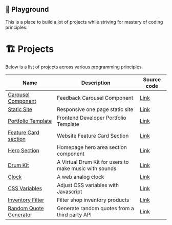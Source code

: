 ## 🛝 Playground
This is a place to build a lot of projects while striving for mastery of coding principles. 

# 🏗️ Projects
Below is a list of projects across various programming principles.

| Name          | Description | Source code
|-------------- |-------------|-----------
|[Carousel Component](https://codepen.io/benjaminkyamanywa/pen/abPExVr)  | Feedback Carousel Component | [Link](https://github.com/BenjaminKyamanywa/playground/tree/main/ground_000) 
|[Static Site](https://codepen.io/benjaminkyamanywa/pen/ZEPbbBx)  | Responsive one page static site | [Link](https://github.com/BenjaminKyamanywa/playground/tree/main/ground_001)
|[Portfolio Template](https://codepen.io/benjaminkyamanywa/pen/rNRWLpx)  | Frontend Developer Portfolio Template | [Link](https://github.com/BenjaminKyamanywa/playground/tree/main/ground_003)
|[Feature Card section](https://codepen.io/benjaminkyamanywa/pen/bGZgMmN)  | Website Feature Card Section | [Link](https://github.com/BenjaminKyamanywa/playground/tree/main/ground_004)
|[Hero Section](https://codepen.io/benjaminkyamanywa/pen/oNVWQgO)  | Homepage hero area section component | [Link](https://github.com/BenjaminKyamanywa/playground/tree/main/ground_005)
|[Drum Kit](https://codepen.io/benjaminkyamanywa/pen/XWLmxKM)  | A Virtual Drum Kit for users to make music with sounds | [Link](https://github.com/BenjaminKyamanywa/playground/tree/main/ground_011/01%20-%20Drum%20Kit)
|[Clock](https://codepen.io/benjaminkyamanywa/pen/oNrxqBQ)  | A web analog clock | [Link](https://github.com/BenjaminKyamanywa/playground/tree/main/ground_011/02%20-%20Clock)
|[CSS Variables](https://codepen.io/benjaminkyamanywa/pen/gONrKrz)  | Adjust CSS variables with Javascript | [Link](https://github.com/BenjaminKyamanywa/playground/tree/main/ground_011/03%20-%20CSS%20Variables)
|[Inventory Filter](https://codepen.io/benjaminkyamanywa/pen/mdZrvdr)  | Filter shop inventory products | [Link](https://github.com/BenjaminKyamanywa/playground/tree/main/ground_011/04%20-%20Product%20Filter)
|[Random Quote Generator](https://codepen.io/benjaminkyamanywa/pen/WNqEZrq)  | Generate random quotes from a third party API | [Link](https://github.com/BenjaminKyamanywa/playground/tree/main/ground_012/Random%20Quote%20Generator)



